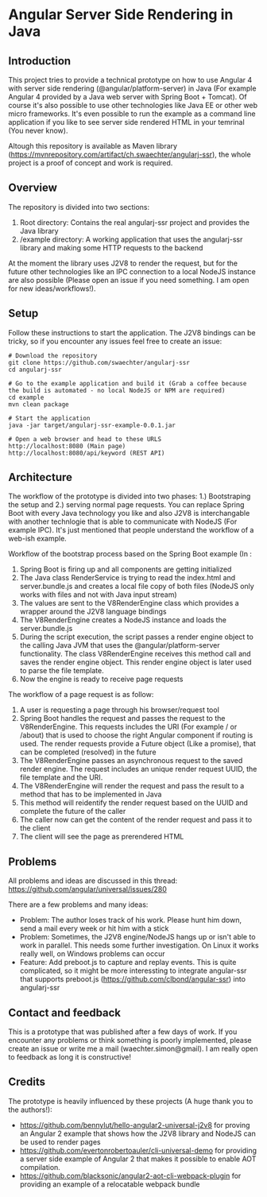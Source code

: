 # Angular Server Side Rendering in Java

## Introduction

This project tries to provide a technical prototype on how to use Angular 4 with server side rendering (@angular/platform-server) in Java (For example Angular 4 provided by a Java web server with Spring Boot + Tomcat). Of course it's also possible to use other technologies like Java EE or other web micro frameworks. It's even possible to run the example as a command line application if you like to see server side rendered HTML in your temrinal (You never know).

Altough this repository is available as Maven library (https://mvnrepository.com/artifact/ch.swaechter/angularj-ssr), the whole project is a proof of concept and work is required.

## Overview

The repository is divided into two sections:

1. Root directory: Contains the real angularj-ssr project and provides the Java library
2. /example directory: A working application that uses the angularj-ssr library and making some HTTP requests to the backend

At the moment the library uses J2V8 to render the request, but for the future other technologies like an IPC connection to a local NodeJS instance are also possible (Please open an issue if you need something. I am open for new ideas/workflows!).

## Setup

Follow these instructions to start the application. The J2V8 bindings can be tricky, so if you encounter any issues feel free to create an issue:

    # Download the repository
    git clone https://github.com/swaechter/angularj-ssr
    cd angularj-ssr

    # Go to the example application and build it (Grab a coffee because the build is automated - no local NodeJS or NPM are required)
    cd example
    mvn clean package

    # Start the application
    java -jar target/angularj-ssr-example-0.0.1.jar

    # Open a web browser and head to these URLS
    http://localhost:8080 (Main page)
    http://localhost:8080/api/keyword (REST API)

## Architecture

The workflow of the prototype is divided into two phases: 1.) Bootstraping the setup and 2.) serving normal page requests. You can replace Spring Boot with every Java technology you like and also J2V8 is interchangable with another technlogie that is able to communicate with NodeJS (For example IPC). It's just mentioned that people understand the workflow of a web-ish example.

Workflow of the bootstrap process based on the Spring Boot example (In :

1. Spring Boot is firing up and all components are getting initialized
2. The Java class RenderService is trying to read the index.html and server.bundle.js and creates a local file copy of both files (NodeJS only works with files and not with Java input stream)
3. The values are sent to the V8RenderEngine class which provides a wrapper around the J2V8 language bindings
4. The V8RenderEngine creates a NodeJS instance and loads the server.bundle.js
5. During the script execution, the script passes a render engine object to the calling Java JVM that uses the @angular/platform-server functionality. The class V8RenderEngine receives this method call and saves the render engine object. This render engine object is later used to parse the file template.
6. Now the engine is ready to receive page requests

The workflow of a page request is as follow:

1. A user is requesting a page through his browser/request tool
2. Spring Boot handles the request and passes the request to the V8RenderEngine. This requests includes the URI (For example / or /about) that is used to choose the right Angular component if routing is used. The render requests provide a Future object (Like a promise), that can be completed (resolved) in the future
3. The V8RenderEngine passes an asynchronous request to the saved render engine. The request includes an unique render request UUID, the file template and the URI.
4. The V8RenderEngine will render the request and pass the result to a method that has to be implemented in Java
5. This method will reidentify the render request based on the UUID and complete the future of the caller
6. The caller now can get the content of the render request and pass it to the client
7. The client will see the page as prerendered HTML

## Problems

All problems and ideas are discussed in this thread: https://github.com/angular/universal/issues/280

There are a few problems and many ideas:

* Problem: The author loses track of his work. Please hunt him down, send a mail every week or hit him with a stick
* Problem: Sometimes, the J2V8 engine/NodeJS hangs up or isn't able to work in parallel. This needs some further investigation. On Linux it works really well, on Windows problems can occur
* Feature: Add preboot.js to capture and replay events. This is quite complicated, so it might be more interessting to integrate angular-ssr  that supports preboot.js (https://github.com/clbond/angular-ssr) into angularj-ssr

## Contact and feedback

This is a prototype that was published after a few days of work. If you encounter any problems or think something is poorly implemented, please create an issue or write me a mail (waechter.simon@gmail). I am really open to feedback as long it is constructive!

## Credits

 The prototype is heavily influenced by these projects (A huge thank you to the authors!):

* https://github.com/bennylut/hello-angular2-universal-j2v8 for proving an Angular 2 example that shows how the J2V8 library and NodeJS can be used to render pages
* https://github.com/evertonrobertoauler/cli-universal-demo for providing a server side example of Angular 2 that makes it possible to enable AOT compilation.
* https://github.com/blacksonic/angular2-aot-cli-webpack-plugin for providing an example of a relocatable webpack bundle
